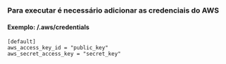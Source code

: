 ### Para executar é necessário adicionar as credenciais do AWS

#### Exemplo: /.aws/credentials

``` aws
[default]
aws_access_key_id = "public_key"
aws_secret_access_key = "secret_key"
